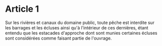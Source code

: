 # Article 1

Sur les rivières et canaux du domaine public, toute pêche est interdite sur les barrages et les écluses ainsi qu'à l'intérieur de ces dernières, étant entendu que les estacades d'approche dont sont munies certaines écluses sont considérées comme faisant partie de l'ouvrage.
